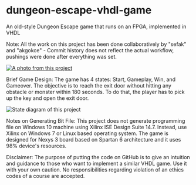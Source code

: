 # dungeon-escape-vhdl-game
An old-style Dungeon Escape game that runs on an FPGA, implemented in VHDL

Note: All the work on this project has been done collaboratively by "sefak" and "akgokce" - Commit history does not reflect the actual workflow, pushings were done after everything was set.

[![A photo from this project](https://i.imgur.com/OzcGAqS.png)](https://vimeo.com/273938913 "A video of this project")

Brief Game Design:
The game has 4 states: Start, Gameplay, Win, and Gameover.
The objective is to reach the exit door without hitting any obstacle or monster within 180 seconds. To do that, the player has to pick up the key and open the exit door.


![State diagram of this project](https://i.imgur.com/VjZgCeD.jpg)


Notes on Generating Bit File:
This project does not generate programming file on Windows 10 machine using Xilinx ISE Design Suite 14.7. Instead, use Xilinx on Windows 7 or Linux based operating system.
The game is designed for Nexys 3 board based on Spartan 6 architecture and it uses 98% device's resources.

Disclaimer:
The purpose of putting the code on GitHub is to give an intuition and guidance to those who want to implement a similar VHDL game. Use it with your own caution. No responsibilities regarding violation of an ethics codes of a course are accepted.
